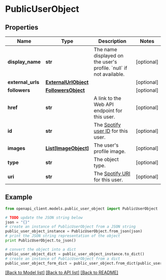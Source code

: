 # PublicUserObject


## Properties
Name | Type | Description | Notes
------------ | ------------- | ------------- | -------------
**display_name** | **str** | The name displayed on the user&#39;s profile. &#x60;null&#x60; if not available.  | [optional] 
**external_urls** | [**ExternalUrlObject**](ExternalUrlObject.md) |  | [optional] 
**followers** | [**FollowersObject**](FollowersObject.md) |  | [optional] 
**href** | **str** | A link to the Web API endpoint for this user.  | [optional] 
**id** | **str** | The [Spotify user ID](/documentation/web-api/concepts/spotify-uris-ids) for this user.  | [optional] 
**images** | [**List[ImageObject]**](ImageObject.md) | The user&#39;s profile image.  | [optional] 
**type** | **str** | The object type.  | [optional] 
**uri** | **str** | The [Spotify URI](/documentation/web-api/concepts/spotify-uris-ids) for this user.  | [optional] 

## Example

```python
from openapi_client.models.public_user_object import PublicUserObject

# TODO update the JSON string below
json = "{}"
# create an instance of PublicUserObject from a JSON string
public_user_object_instance = PublicUserObject.from_json(json)
# print the JSON string representation of the object
print PublicUserObject.to_json()

# convert the object into a dict
public_user_object_dict = public_user_object_instance.to_dict()
# create an instance of PublicUserObject from a dict
public_user_object_form_dict = public_user_object.from_dict(public_user_object_dict)
```
[[Back to Model list]](../README.md#documentation-for-models) [[Back to API list]](../README.md#documentation-for-api-endpoints) [[Back to README]](../README.md)


